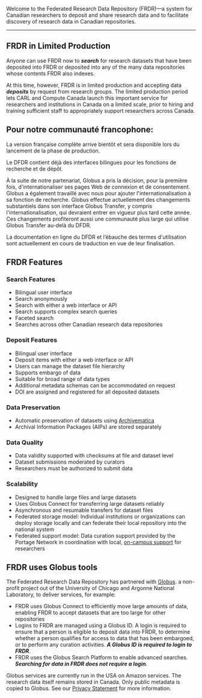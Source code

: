 ﻿Welcome to the Federated Research Data Repository (FRDR)—a system for Canadian researchers to deposit and share research data and to facilitate discovery of research data in Canadian repositories.

<hr/>
<div class="demo-text" style="display:none">

**Demo Version of FRDR**

This [Demo Version of FRDR](https://demo.frdr-dfdr.ca/) is for testing or demonstration purpose only. It supports demonstrations of depositing, searching, and preservation. However, it does not retain data for any length of time.

As much as possible, this Demo Version tracks the current features and capabilities of the Production Version, so it can be a valuable tool for explaining or getting familiar with FRDR.

The demonstration version has the word Demo in the top banner.

If you do NOT want the demonstration version, click to access the [Production Version of FRDR](https://www.frdr-dfdr.ca/). However, because the Production Version creates permanent and registered DOIs and preservation copies, it should only be used for actual data deposits--not for demonstrations or testing.

Note that data deposited to the Demo Version of FRDR will still be discoverable and downloadable by other people also using the Demo Version of FRDR. Deposits to Demo are indexed separately from Production. This is necessary to be able to demonstrate functionality. Therefore, **any data submitted to the Demo Version should be safely sharable and not sensitive.**

**Deposits to the Demo Version of FRDR will be erased periodically and without notice.**

</div>

## FRDR in Limited Production
Anyone can use FRDR now to **_search_** for research datasets that have been deposited into FRDR or deposited into any of the many data repositories whose contents FRDR also indexes.

At this time, however, FRDR is in limited production and accepting data **_deposits_** by request from research groups. The limited production period lets CARL and Compute Canada launch this important service for researchers and institutions in Canada on a limited scale, prior to hiring and training sufficient staff to appropriately support researchers across Canada.


## Pour notre communauté francophone:

La version française complète arrive bientôt et sera disponible lors du lancement de la phase de production.

Le DFDR contient déjà des interfaces bilingues pour les fonctions de recherche et de dépôt.

À la suite de notre partenariat, Globus a pris la décision, pour la première fois, d'internationaliser ses pages Web de connexion et de consentement.
Globus a également travaillé avec nous pour ajouter l'internationalisation à sa fonction de recherche.
Globus effectue actuellement des changements substantiels dans son interface Globus Transfer, y compris l'internationalisation, qui devraient entrer en vigueur plus tard cette année. Ces changements profiteront aussi une communauté plus large qui utilise Globus Transfer au-delà du DFDR.

La documentation en ligne du DFDR et l’ébauche des termes d'utilisation sont actuellement en cours de traduction en vue de leur finalisation.


## FRDR Features


### Search Features
* Bilingual user interface
* Search anonymously
* Search with either a web interface or API
* Search supports complex search queries
* Faceted search
* Searches across other Canadian research data repositories

### Deposit Features
* Bilingual user interface
* Deposit items with either a web interface or API
* Users can manage the dataset file hierarchy
* Supports embargo of data
* Suitable for broad range of data types
* Additional metadata schemas can be accommodated on request
* DOI are assigned and registered for all deposited datasets

### Data Preservation
* Automatic preservation of datasets using [Archivematica](https://www.archivematica.org/en/)
* Archival Information Packages (AIPs) are stored separately

### Data Quality
* Data validity supported with checksums at file and dataset level
* Dataset submissions moderated by curators
* Researchers must be authorized to submit data

### Scalability
* Designed to handle large files and large datasets
* Uses Globus Connect for transferring large datasets reliably
* Asynchronous and resumable transfers for dataset files
* Federated storage model: Individual institutions or organizations can deploy storage locally and can federate their local repository into the national system
* Federated support model: Data curation support provided by the Portage Network in coordination with local, [on-campus support](https://portagenetwork.ca/planning-managing-data/contacts-at-your-organization/) for researchers



## FRDR uses Globus tools
The Federated Research Data Repository has partnered with [Globus](https://www.globus.org/). a non-profit project out of the University of Chicago and Argonne National Laboratory, to deliver services, for example:

* FRDR uses Globus Connect to efficiently move large amounts of data, enabling FRDR to accept datasets that are too large for other repositories
* Logins to FRDR are managed using a Globus ID. A login is required to ensure that a person is eligible to deposit data into FRDR, to determine whether a person qualifies for access to data that has been embargoed, or to perform any curation activities.  **_A Globus ID is required to login to FRDR_**.
*  FRDR uses the Globus Search Platform to enable advanced searches. **_Searching for data in FRDR does not require a login_**.

Globus services are currently run in the USA on Amazon services. The research data itself remains stored in Canada. Only public metadata is copied to Globus. See our [Privacy Statement](privacy_policy.md) for more information.
